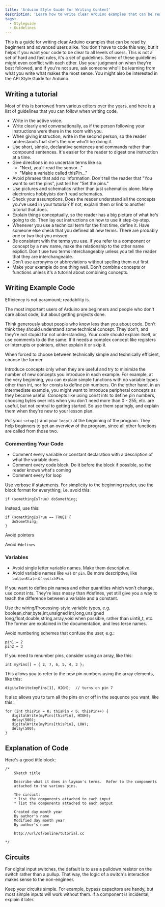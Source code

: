 ```yaml
---
title: 'Arduino Style Guide for Writing Content'
description: 'Learn how to write clear Arduino examples that can be read by beginners and advanced users alike.'
tags: 
  - Styleguide
  - Guidelines
---
```



This is a guide for writing clear Arduino examples that can be read by beginners and advanced users alike. You don't have to code this way, but it helps if you want your code to be clear to all levels of users. This is not a set of hard and fast rules, it's a set of guidelines. Some of these guidelines might even conflict with each other. Use your judgment on when they're best followed, and if you're not sure, ask someone who'll be learning from what you write what makes the most sense. You might also be interested in the API Style Guide for Arduino.

## Writing a tutorial

Most of this is borrowed from various editors over the years, and here is a list of guidelines that you can follow when writing code.

- Write in the active voice.
- Write clearly and conversationally, as if the person following your instructions were there in the room with you.
- When giving instruction, write in the second person, so the reader understands that she's the one who'll be doing it.
- Use short, simple, declarative sentences and commands rather than compound sentences. It's easier for the reader to digest one instruction at a time.
- Give directions in no uncertain terms like so:
  - "Next, you'll read the sensor..."
  - "Make a variable called thisPin..."
- Avoid phrases that add no information. Don't tell the reader that "You want to set the pins", just tell her "Set the pins."
- Use pictures and schematics rather than just schematics alone. Many electronics hobbyists don't read schematics.
- Check your assumptions. Does the reader understand all the concepts you've used in your tutorial? If not, explain them or link to another tutorial that does.
- Explain things conceptually, so the reader has a big picture of what he's going to do. Then lay out instructions on how to use it step-by-step.
- Whenever you use a technical term for the first time, define it. Have someone else check that you defined all new terms. There are probably one or two that you missed.
- Be consistent with the terms you use. If you refer to a component or concept by a new name, make the relationship to the other name explicit. Don't use two terms interchangeably unless you tell the reader that they are interchangeable.
- Don't use acronyms or abbreviations without spelling them out first.
- Make your example do one thing well. Don't combine concepts or functions unless it's a tutorial about combining concepts.

## Writing Example Code
Efficiency is not paramount; readability is.

The most important users of Arduino are beginners and people who don't care about code, but about getting projects done.

Think generously about people who know less than you about code. Don't think they should understand some technical concept. They don't, and they're not stupid for not understanding. Your code should explain itself, or use comments to do the same. If it needs a complex concept like registers or interrupts or pointers, either explain it or skip it.

When forced to choose between technically simple and technically efficient, choose the former.

Introduce concepts only when they are useful and try to minimize the number of new concepts you introduce in each example. For example, at the very beginning, you can explain simple functions with no variable types other than int, nor for consts to define pin numbers. On the other hand, in an intermediate example, you might want to introduce peripheral concepts as they become useful. Concepts like using const ints to define pin numbers, choosing bytes over ints when you don't need more than 0 - 255, etc. are useful, but not central to getting started. So use them sparingly, and explain them when they're new to your lesson plan.

Put your `setup()` and your `loop()` at the beginning of the program. They help beginners to get an overview of the program, since all other functions are called from those two.

### Commenting Your Code

- Comment every variable or constant declaration with a description of what the variable does.
- Comment every code block. Do it before the block if possible, so the reader knows what's coming
- Comment every for loop

Use verbose if statements. For simplicity to the beginning reader, use the block format for everything, i.e. avoid this:

```
if (somethingIsTrue) doSomething;
```

Instead, use this:

```
if (somethingIsTrue == TRUE) {
   doSomething;
}
```

Avoid pointers

Avoid `#defines`

### Variables

- Avoid single letter variable names. Make them descriptive.
- Avoid variable names like `val` or `pin`. Be more descriptive, like `buttonState` or `switchPin`.

If you want to define pin names and other quantities which won't change, use const ints. They're less messy than #defines, yet still give you a way to teach the difference between a variable and a constant.

Use the wiring/Processing-style variable types, e.g. boolean,char,byte,int,unsigned int,long,unsigned long,float,double,string,array,void when possible, rather than uint8_t, etc. The former are explained in the documentation, and less terse names.

Avoid numbering schemes that confuse the user, e.g.:

```
pin1 = 2
pin2 = 3
```

If you need to renumber pins, consider using an array, like this:

```
int myPins[] = { 2, 7, 6, 5, 4, 3 };
```

This allows you to refer to the new pin numbers using the array elements, like this:

```
digitalWrite(myPins[1], HIGH);  // turns on pin 7
```

It also allows you to turn all the pins on or off in the sequence you want, like this:

```
for (int thisPin = 0; thisPin < 6; thisPin++) {
   digitalWrite(myPins[thisPin], HIGH);
   delay(500);
   digitalWrite(myPins[thisPin], LOW);
   delay(500);
}
```

## Explanation of Code

Here's a good title block:

```		
/*
	Sketch title

	Describe what it does in layman's terms.  Refer to the components
	attached to the various pins.

	The circuit:
	* list the components attached to each input
	* list the components attached to each output

	Created day month year
	By author's name
	Modified day month year
	By author's name

	http://url/of/online/tutorial.cc

*/
```

## Circuits

For digital input switches, the default is to use a pulldown resistor on the switch rather than a pullup. That way, the logic of a switch's interaction makes sense to the non-engineer.

Keep your circuits simple. For example, bypass capacitors are handy, but most simple inputs will work without them. If a component is incidental, explain it later.